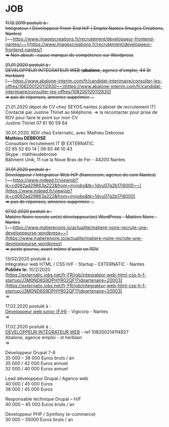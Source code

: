 # JOB

~~11.12.2019 postulé à :  
Intégrateur / Développeur Front-End H/F \| Emploi Nantes \(Images Créations, Nantes\)~~  
[~~https://www.imagescreations.fr/recrutement/developpeur-frontend-nantes/~~](https://www.imagescreations.fr/recrutement/developpeur-frontend-nantes/)  
~~=&gt; Non abouti : cause manque de compétence sur Wordpress~~

~~21.01.2020 postulé à :  
DÉVELOPPEUR INTÉGRATEUR WEB \(**abalone**, agence d'emploi, 44 St Herblain\)~~  
[~~https://www.abalone-interim.com/fr/candidat-interimaire/consulter-les-offres/108200120112830~~](https://www.abalone-interim.com/fr/candidat-interimaire/consulter-les-offres/108200120112830)  
~~=&gt; pas de réponses, annonce supprimée ...~~

21.01.2020 dépot de CV chez SEYOS nantes \(cabinet de recrutement IT\)  
Contacté par Justine Thiriet au téléphone. =&gt; la recontacter pour prise de RDV pour faire le point sur mon CV  
Justine Thiriet 07 61 90 59 64

30.01.2020, RDV chez Externatic, avec Mathieu Debroise  
**Mathieu DEBROISE**  
Consultant recrutement IT @ EXTERNATIC  
02 85 52 60 14 \| 06 83 46 10 43  
Skype : mathieudebroise  
Bâtiment Unik, 11 rue la Noue Bras de Fer - 44200 Nantes

~~31.01.2020 postulé à :  
Développeur / Intégrateur Web H/F \(francecom, agence de com Nantes\)~~  
[~~https://www.indeed.fr/viewjob?jk=cd092ad29863a222&from=myjobs&tk=1dvu07g2b17i6000~~](https://www.indeed.fr/viewjob?jk=cd092ad29863a222&from=myjobs&tk=1dvu07g2b17i6000)  
~~=&gt; pas de réponses, annonce supprimée ...~~

~~07.02.2020 postulé à :  
Matière Noire recrute un\(e\) développeur\(se\) WordPress - Matière Noire - Nantes~~  
[~~https://www.matierenoire.io/actualite/matiere-noire-recrute-une-developpeurse-wordpress~~](https://www.matierenoire.io/actualite/matiere-noire-recrute-une-developpeurse-wordpress)  
~~=&gt; poste pourvu, avant même d'avoir un RDV~~

13/02/2020 postulé à :  
Intégrateur web HTML / CSS H/F - Startup - EXTERNATIC - Nantes  
**Publiée le:** 10/2/2020  
[https://externatic.jobs.net/fr-FR/job/integrateur-web-html-css-h-f-startup/J3M0ND6S9DPHYR02QF1?idpartenaire=20003](https://externatic.jobs.net/fr-FR/job/integrateur-web-html-css-h-f-startup/J3M0ND6S9DPHYR02QF1?idpartenaire=20003)  
=&gt; 

17.02.2020 postulé à  :  
[Développeur web junior \(F/H\)](https://www.vigicorp.fr/emplois/developpeur-web-junior) - Vigicorp - Nantes  
=&gt;

17.02.2020 postulé à :  
[DÉVELOPPEUR INTÉGRATEUR WEB](https://www.abalone-interim.com/fr/candidat-interimaire/consulter-les-offres/108200214114927) - ref 108200214114927  
Abalone, agence emploi - st herblain  
=&gt; 







Développeur Drupal 7-8  
35 000 – 38 000 Euros bruts / an  
35 000 / 42 000 Euros annuel  
32 000 / 40 000 Euros annuel

Lead développeur Drupal / Agence web  
40 000 / 45 000 Euros  
38 000 / 45 000 Euros

  
Responsable technique Drupal – H/F  
40 000 – 45 000 Euros bruts / an

  
Développeur PHP / Symfony \(e-commerce\)  
30 000 – 35000 Euros bruts / an

